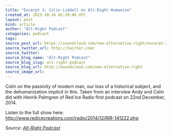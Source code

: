 ```yaml
---
title: "Excerpt 3: Colin Liddell on Alt-Right Humanism"
created_at: 2015-10-24 02:10:46 UTC
layout: post
kind: article
author: "Alt-Right Podcast"
categories: podcast
tags: 
source_post_url: https://soundcloud.com/new-alternative-right/excerpt-3-colin-liddell-on-alt-right-humanism
source_twitter_url: http://twitter.com/
source_twitter: 
source_blog_name: "Alt-Right Podcast"
source_blog_slug: alt-right-podcast
source_blog_url: http://soundcloud.com/new-alternative-right
source_image_url: 
---
```

Colin on the passivity of modern man, our loss of a historical subject, and the dehumanization implicit in this. Taken from an interview Andy and Colin did with Henrik Palmgren of Red Ice Radio first podcast on 22nd December, 2014.

Listen to the full show here: http://www.redicecreations.com/radio/2014/12/RIR-141222.php<div class="">
    <i>Source: <a href="http://soundcloud.com/new-alternative-right">Alt-Right Podcast</a></i>
</div>

